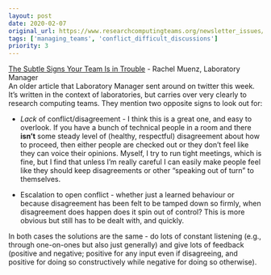 ```yaml
---
layout: post
date: 2020-02-07
original_url: https://www.researchcomputingteams.org/newsletter_issues/0005
tags: ['managing_teams', 'conflict_difficult_discussions']
priority: 3
---
```


<!-- markdownlint-disable MD033 -->
<!-- markdownlint-disable MD041 -->
<!-- markdownlint-disable MD049 -->

[The Subtle Signs Your Team Is in Trouble](https://www.labmanager.com/leadership-and-staffing/the-subtle-signs-your-team-is-in-trouble-5407) - Rachel Muenz, Laboratory Manager<br/>
An older article that Laboratory Manager sent around on twitter this week.  It’s written in the context of laboratories, but carries over very clearly to research computing teams.  They mention two opposite signs to look out for:

- *Lack* of conflict/disagreement - I think this is a great one, and easy to overlook.  If you have a bunch of technical people in a room and there **isn’t** some steady level of (healthy, respectful) disagreement about how to proceed, then either people are checked out or they don’t feel like they can voice their opinions.  Myself, I try to run tight meetings, which is fine, but I find that unless I’m really careful I can easily make people feel like they should keep disagreements or other “speaking out of turn” to themselves.

- Escalation to open conflict - whether just a learned behaviour or because disagreement has been felt to be tamped down so firmly, when disagreement does happen does it spin out of control?  This is more obvious but still has to be dealt with, and quickly.

In both cases the solutions are the same - do lots of constant listening (e.g., through one-on-ones but also just generally) and give lots of feedback (positive and negative; positive for any input even if disagreeing, and positive for doing so constructively while negative for doing so otherwise).